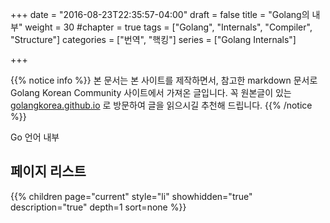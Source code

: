 +++
date = "2016-08-23T22:35:57-04:00"
draft = false
title = "Golang의 내부"
weight = 30
#chapter = true
tags = ["Golang", "Internals", "Compiler", "Structure"]
categories = ["번역", "핵킹"]
series = ["Golang  Internals"]

+++


{{% notice info %}}
본 문서는 본 사이트를 제작하면서, 참고한 markdown 문서로 Golang Korean Community 사이트에서 가져온 글입니다.
꼭 원본글이 있는 [golangkorea.github.io](https://golangkorea.github.io) 로 방문하여 글을 읽으시길 추천해 드립니다.
{{% /notice %}}

Go 언어 내부

## 페이지 리스트

{{% children page="current" style="li" showhidden="true" description="true" depth=1 sort=none %}}
